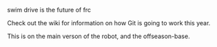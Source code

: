 swim drive is the future of frc

Check out the wiki for information on how Git is going to work this year.

This is on the main verson of the robot, and the offseason-base.